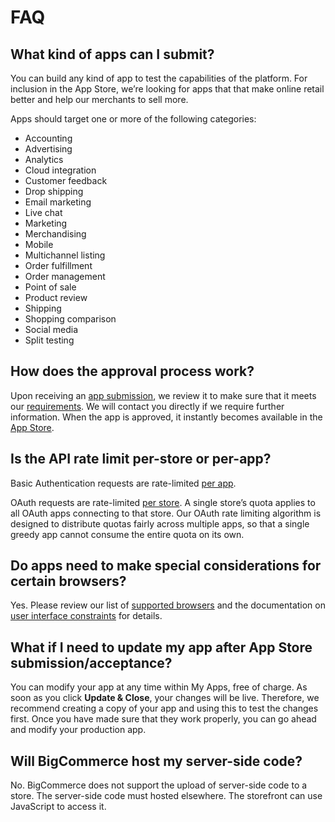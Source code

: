 # <span class="jumptarget"> FAQ </span>


## <span class="jumptarget"> What kind of apps can I submit?</span>

You can build any kind of app to test the capabilities of the platform. For inclusion in the App Store, we’re looking for apps that that make online retail better and help our merchants to sell more.

Apps should target one or more of the following categories:

*   Accounting
*   Advertising
*   Analytics
*   Cloud integration
*   Customer feedback
*   Drop shipping
*   Email marketing
*   Live chat
*   Marketing
*   Merchandising
*   Mobile
*   Multichannel listing
*   Order fulfillment
*   Order management
*   Point of sale
*   Product review
*   Shipping
*   Shopping comparison
*   Social media
*   Split testing

## <span class="jumptarget"> How does the approval process work?</span>

Upon receiving an [app submission](/api#completing-reg), we review it to make sure that it meets our [requirements](/api#approval-requirements). We will contact you directly if we require further information. When the app is approved, it instantly becomes available in the [App Store](https://www.bigcommerce.com/apps/).

## <span class="jumptarget"> Is the API rate limit per-store or per-app?</span>

Basic Authentication requests are rate-limited [per app](/api/rate-limits/basic).

OAuth requests are rate-limited [per store](/api/rate-limits/oauth). A single store’s quota applies to all OAuth apps connecting to that store. Our OAuth rate limiting algorithm is designed to distribute quotas fairly across multiple apps, so that a single greedy app cannot consume the entire quota on its own.

## <span class="jumptarget"> Do apps need to make special considerations for certain browsers?</span>

Yes. Please review our list of [supported browsers](/api#browsers) and the documentation on [user interface constraints](/api#ui-constraints) for details.

## <span class="jumptarget"> What if I need to update my app after App Store submission/acceptance?</span>

You can modify your app at any time within My Apps, free of charge. As soon as you click **Update & Close**, your changes will be live. Therefore, we recommend creating a copy of your app and using this to test the changes first. Once you have made sure that they work properly, you can go ahead and modify your production app.

## <span class="jumptarget"> Will BigCommerce host my server-side code?</span>

No. BigCommerce does not support the upload of server-side code to a store. The server-side code must hosted elsewhere. The storefront can use JavaScript to access it.
